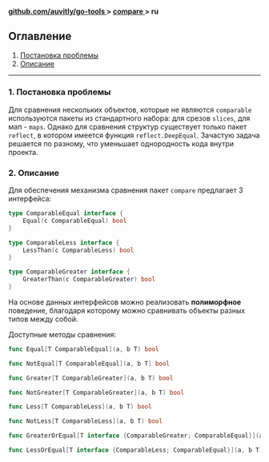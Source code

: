 <h4> 
    <a href="./../../../README.md" align="center"> github.com/auvitly/go-tools </a> 
    > 
    <a href="./../../README.md" align="center"> compare </a>
    >
    ru
</h4>


## Оглавление
1. [Постановка проблемы](#problem)
2. [Описание](#desc)

---

<a name="problem"></a>
### 1. Постановка проблемы

Для сравнения нескольких объектов, которые не являются `comparable` используются пакеты из стандартного набора:
для срезов `slices`, для мап - `maps`. Однако для сравнения структур существует только пакет `reflect`, 
в котором имеется функция `reflect.DeepEqual`. Зачастую задача решается по разному, что уменьшает 
однородность кода внутри проекта.

<a name="desc"></a>
### 2. Описание

Для обеспечения механизма сравнения пакет `compare` предлагает 3 интерфейса:
```go
type ComparableEqual interface {
	Equal(c ComparableEqual) bool
}

type ComparableLess interface {
	LessThan(c ComparableLess) bool
}

type ComparableGreater interface {
	GreaterThan(c ComparableGreater) bool
}
```

На основе данных интерфейсов можно реализовать **полиморфное** поведение, благодаря которому можно сравнивать
объекты разных типов между собой. 

Доступные методы сравнения:
```go
func Equal[T ComparableEqual](a, b T) bool

func NotEqual[T ComparableEqual](a, b T) bool 

func Greater[T ComparableGreater](a, b T) bool

func NotGreater[T ComparableGreater](a, b T) bool

func Less[T ComparableLess](a, b T) bool

func NotLess[T ComparableLess](a, b T) bool

func GreaterOrEqual[T interface {ComparableGreater; ComparableEqual}](a, b T) bool

func LessOrEqual[T interface {ComparableLess; ComparableEqual}](a, b T) bool
```